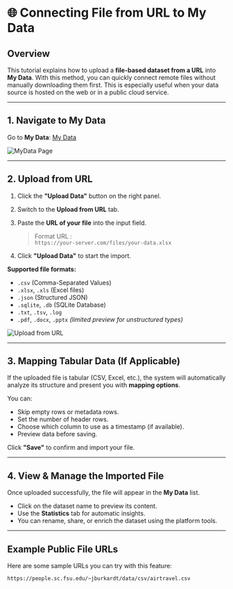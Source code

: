 # 🌐 Connecting File from URL to My Data

## Overview  
This tutorial explains how to upload a **file-based dataset from a URL** into **My Data**. With this method, you can quickly connect remote files without manually downloading them first. This is especially useful when your data source is hosted on the web or in a public cloud service.

---

## 1. Navigate to My Data  
Go to **My Data**: [My Data](/vdata/my-data)

![MyData Page](/vdata/documentation/mydata/url-1.webp)

---

## 2. Upload from URL  
1. Click the **"Upload Data"** button on the right panel.  
2. Switch to the **Upload from URL** tab.  
3. Paste the **URL of your file** into the input field.  
   > Format URL :  
   > `https://your-server.com/files/your-data.xlsx`

4. Click **"Upload Data"** to start the import.

**Supported file formats:**  
- `.csv` (Comma-Separated Values)  
- `.xlsx`, `.xls` (Excel files)  
- `.json` (Structured JSON)  
- `.sqlite`, `.db` (SQLite Database)  
- `.txt`, `.tsv`, `.log`  
- `.pdf`, `.docx`, `.pptx` *(limited preview for unstructured types)*

![Upload from URL](/vdata/documentation/mydata/url-2.webp)

---

## 3. Mapping Tabular Data (If Applicable)  
If the uploaded file is tabular (CSV, Excel, etc.), the system will automatically analyze its structure and present you with **mapping options**.

You can:  
- Skip empty rows or metadata rows.  
- Set the number of header rows.  
- Choose which column to use as a timestamp (if available).  
- Preview data before saving.

Click **"Save"** to confirm and import your file.

---

## 4. View & Manage the Imported File  
Once uploaded successfully, the file will appear in the **My Data** list.

- Click on the dataset name to preview its content.  
- Use the **Statistics** tab for automatic insights.  
- You can rename, share, or enrich the dataset using the platform tools.

---

## Example Public File URLs  
Here are some sample URLs you can try with this feature:

```text
https://people.sc.fsu.edu/~jburkardt/data/csv/airtravel.csv
